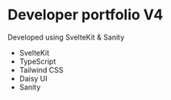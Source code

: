 # Developer portfolio V4 

Developed using SvelteKit & Sanity

- SvelteKit
- TypeScript
- Tailwind CSS
- Daisy UI
- Sanity
